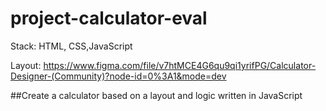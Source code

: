 # project-calculator-eval

Stack: HTML, CSS,JavaScript

Layout: https://www.figma.com/file/v7htMCE4G6qu9qi1yrifPG/Calculator-Designer-(Community)?node-id=0%3A1&mode=dev

##Create a calculator based on a layout and logic written in JavaScript
